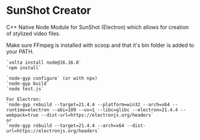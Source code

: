 # SunShot Creator

C++ Native Node Module for SunShot (Electron) which allows for creation of stylized video files.

Make sure FFmpeg is installed with scoop and that it's bin folder is added to your PATH.

```
`volta install node@16.16.0`
`npm install`
```

```
`node-gyp configure` (or with npx)
`node-gyp build`
`node test.js`
```

```
For Electron:
`node-gyp rebuild --target=21.4.4 --platform=win32 --arch=x64 --runtime=electron --abi=109 --uv=1 --libc=glibc --electron=21.4.4 --webpack=true --dist-url=https://electronjs.org/headers`
or
`node-gyp rebuild --target=21.4.4 --arch=x64 --dist-url=https://electronjs.org/headers`
```